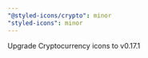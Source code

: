 ```yaml
---
"@styled-icons/crypto": minor
"styled-icons": minor
---
```


Upgrade Cryptocurrency icons to v0.17.1
